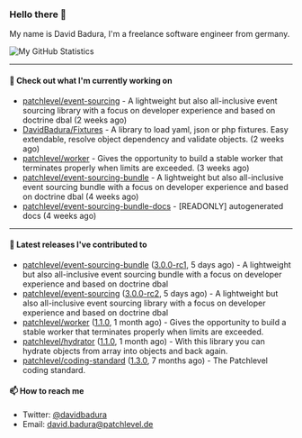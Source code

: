 ### Hello there 👋

My name is David Badura, I'm a freelance software engineer from germany.

![My GitHub Statistics](https://github-readme-stats.vercel.app/api?username=DavidBadura&show_icons=true&count_private=true&hide_title=true)

---

#### 👷 Check out what I'm currently working on

- [patchlevel/event-sourcing](https://github.com/patchlevel/event-sourcing) - A lightweight but also all-inclusive event sourcing library with a focus on developer experience and based on doctrine dbal (2 weeks ago)
- [DavidBadura/Fixtures](https://github.com/DavidBadura/Fixtures) - A library to load yaml, json or php fixtures. Easy extendable, resolve object dependency and validate objects. (2 weeks ago)
- [patchlevel/worker](https://github.com/patchlevel/worker) - Gives the opportunity to build a stable worker that terminates properly when limits are exceeded. (3 weeks ago)
- [patchlevel/event-sourcing-bundle](https://github.com/patchlevel/event-sourcing-bundle) - A lightweight but also all-inclusive event sourcing bundle with a focus on developer experience and based on doctrine dbal (4 weeks ago)
- [patchlevel/event-sourcing-bundle-docs](https://github.com/patchlevel/event-sourcing-bundle-docs) - [READONLY] autogenerated docs (4 weeks ago)

---

#### 🔭 Latest releases I've contributed to

- [patchlevel/event-sourcing-bundle](https://github.com/patchlevel/event-sourcing-bundle) ([3.0.0-rc1](https://github.com/patchlevel/event-sourcing-bundle/releases/tag/3.0.0-rc1), 5 days ago) - A lightweight but also all-inclusive event sourcing bundle with a focus on developer experience and based on doctrine dbal
- [patchlevel/event-sourcing](https://github.com/patchlevel/event-sourcing) ([3.0.0-rc2](https://github.com/patchlevel/event-sourcing/releases/tag/3.0.0-rc2), 5 days ago) - A lightweight but also all-inclusive event sourcing library with a focus on developer experience and based on doctrine dbal
- [patchlevel/worker](https://github.com/patchlevel/worker) ([1.1.0](https://github.com/patchlevel/worker/releases/tag/1.1.0), 1 month ago) - Gives the opportunity to build a stable worker that terminates properly when limits are exceeded.
- [patchlevel/hydrator](https://github.com/patchlevel/hydrator) ([1.1.0](https://github.com/patchlevel/hydrator/releases/tag/1.1.0), 1 month ago) - With this library you can hydrate objects from array into objects and back again. 
- [patchlevel/coding-standard](https://github.com/patchlevel/coding-standard) ([1.3.0](https://github.com/patchlevel/coding-standard/releases/tag/1.3.0), 7 months ago) - The Patchlevel coding standard.

#### 📫 How to reach me

- Twitter: [@davidbadura](https://twitter.com/davidbadura)
- Email: [david.badura@patchlevel.de](mailto:david.badura@patchlevel.de)